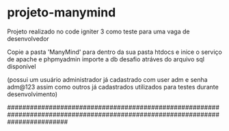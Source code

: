 # projeto-manymind
Projeto realizado no code igniter 3 como teste para uma vaga de desenvolvedor

Copie a pasta 'ManyMind' para dentro da sua pasta htdocs e inice o serviço de apache e phpmyadmin
importe a db desafio atráves do arquivo sql disponível

(possui um usuário administrador já cadastrado com user adm e senha adm@123 assim como outros já cadastrados utilizados para testes durante desenvolvimento)

################################################################################################################################

